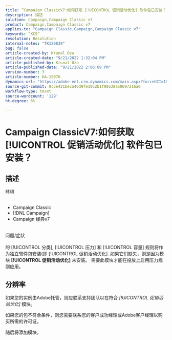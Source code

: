 ```yaml
---
title: “Campaign ClassicV7:如何获取 [!UICONTROL 促销活动优化] 软件包已安装？”
description: 描述
solution: Campaign,Campaign Classic v7
product: Campaign,Campaign Classic v7
applies-to: "Campaign Classic,Campaign,Campaign Classic v7"
keywords: “KCS”
resolution: Resolution
internal-notes: "TK120839"
bug: false
article-created-by: Krunal Oza
article-created-date: "9/21/2022 1:32:04 PM"
article-published-by: Krunal Oza
article-published-date: "9/21/2022 2:06:09 PM"
version-number: 3
article-number: KA-15076
dynamics-url: "https://adobe-ent.crm.dynamics.com/main.aspx?forceUCI=1&pagetype=entityrecord&etn=knowledgearticle&id=cd0be1c4-b139-ed11-9db0-0022480867bd"
source-git-commit: 0c3e421beca46d9fe1952b1f98538a50697216a0
workflow-type: tm+mt
source-wordcount: '129'
ht-degree: 6%

---
```


# Campaign ClassicV7:如何获取 [!UICONTROL 促销活动优化] 软件包已安装？

## 描述

环境<br><br>
- Campaign Classic
- [!DNL Campaign]
- Campaign 经典v7


<br>问题/症状<br><br>
的 [!UICONTROL 分类], [!UICONTROL 压力] 和 [!UICONTROL 容量] 规则将作为独立软件包安装(即 [!UICONTROL 促销活动优化]. 如果它们缺失，则是因为模块 <b>[!UICONTROL 促销活动优化]</b> 未安装。
需要此模块才能在投放上启用压力规则应用。


## 分辨率


如果您的实例由Adobe托管，则应联系支持团队以在符合 *[!UICONTROL 促销活动优化]* 模块。

如果您的包不符合条件，则您需要联系您的客户成功经理或Adobe客户经理以购买所需的许可证。

随后将添加模块。
